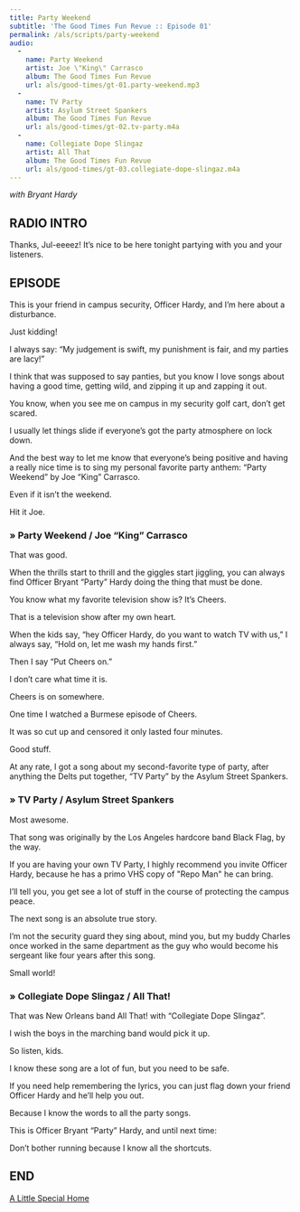 ```yaml
---
title: Party Weekend
subtitle: 'The Good Times Fun Revue :: Episode 01'
permalink: /als/scripts/party-weekend
audio:
  -
    name: Party Weekend
    artist: Joe \"King\" Carrasco
    album: The Good Times Fun Revue
    url: als/good-times/gt-01.party-weekend.mp3
  -
    name: TV Party
    artist: Asylum Street Spankers
    album: The Good Times Fun Revue
    url: als/good-times/gt-02.tv-party.m4a
  -
    name: Collegiate Dope Slingaz
    artist: All That
    album: The Good Times Fun Revue
    url: als/good-times/gt-03.collegiate-dope-slingaz.m4a
---
```

_with Bryant Hardy_

## RADIO INTRO

Thanks, Jul-eeeez! It’s nice to be here tonight partying with you and your listeners.

## EPISODE

This is your friend in campus security, Officer Hardy, and I’m here about a disturbance.

Just kidding!

I always say: “My judgement is swift, my punishment is fair, and my parties are lacy!”

I think that was supposed to say panties, but you know I love songs about having a good time, getting wild, and zipping it up and zapping it out.

You know, when you see me on campus in my security golf cart, don’t get scared.

I usually let things slide if everyone’s got the party atmosphere on lock down.

And the best way to let me know that everyone’s being positive and having a really nice time is to sing my personal favorite party anthem: “Party Weekend” by Joe “King” Carrasco.

Even if it isn’t the weekend.

Hit it Joe.

### &raquo; Party Weekend / Joe “King” Carrasco

That was good.

When the thrills start to thrill and the giggles start jiggling, you can always find Officer Bryant “Party” Hardy doing the thing that must be done.

You know what my favorite television show is? It’s Cheers.

That is a television show after my own heart.

When the kids say, “hey Officer Hardy, do you want to watch TV with us,” I always say, “Hold on, let me wash my hands first.”

Then I say “Put Cheers on.”

I don’t care what time it is.

Cheers is on somewhere.

One time I watched a Burmese episode of Cheers.

It was so cut up and censored it only lasted four minutes.

Good stuff.

At any rate, I got a song about my second-favorite type of party, after anything the Delts put together, “TV Party” by the Asylum Street Spankers.

### &raquo; TV Party / Asylum Street Spankers

Most awesome.

That song was originally by the Los Angeles hardcore band Black Flag, by the way.

If you are having your own TV Party, I highly recommend you invite Officer Hardy, because he has a primo VHS copy of "Repo Man" he can bring.

I’ll tell you, you get see a lot of stuff in the course of protecting the campus peace.

The next song is an absolute true story.

I’m not the security guard they sing about, mind you, but my buddy Charles once worked in the same department as the guy who would become his sergeant like four years after this song.

Small world!

### &raquo; Collegiate Dope Slingaz / All That!

That was New Orleans band All That! with “Collegiate Dope Slingaz”.

I wish the boys in the marching band would pick it up.

So listen, kids.

I know these song are a lot of fun, but you need to be safe.

If you need help remembering the lyrics, you can just flag down your friend Officer Hardy and he’ll help you out.

Because I know the words to all the party songs.

This is Officer Bryant “Party” Hardy, and until next time:

Don’t bother running because I know all the shortcuts.

## END

<a class="button big next" href="{% link pages/als/index.md %}">A Little Special Home</a>
